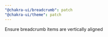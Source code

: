 ```yaml
---
"@chakra-ui/breadcrumb": patch
"@chakra-ui/theme": patch
---
```


Ensure breadcrumb items are vertically aligned
